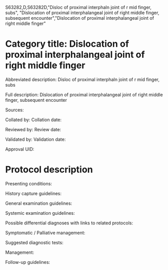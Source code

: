 S63282,D,S63282D,"Disloc of proximal interphaln joint of r mid finger, subs", "Dislocation of proximal interphalangeal joint of right middle finger, subsequent encounter","Dislocation of proximal interphalangeal joint of right middle finger"
# Category title: Dislocation of proximal interphalangeal joint of right middle finger

Abbreviated description: Disloc of proximal interphaln joint of r mid finger, subs

Full description: Dislocation of proximal interphalangeal joint of right middle finger, subsequent encounter

Sources:

Collated by:
Collation date:

Reviewed by:
Review date:

Validated by:
Validation date:

Approval UID:

# Protocol description

Presenting conditions:

History capture guidelines:

General examination guidelines:

Systemic examination guidelines:

Possible differential diagnoses with links to related protocols:

Symptomatic / Palliative management:

Suggested diagnostic tests:

Management:

Follow-up guidelines:
